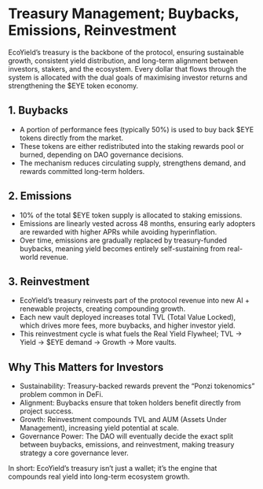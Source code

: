 # Treasury Management; Buybacks, Emissions, Reinvestment

EcoYield’s treasury is the backbone of the protocol, ensuring
sustainable growth, consistent yield distribution, and long-term
alignment between investors, stakers, and the ecosystem. Every dollar
that flows through the system is allocated with the dual goals of
maximising investor returns and strengthening the $EYE token economy.

## 1. Buybacks

- A portion of performance fees (typically 50%) is used to buy back
$EYE tokens directly from the market.
- These tokens are either redistributed into the staking rewards pool or
burned, depending on DAO governance decisions.
- The mechanism reduces circulating supply, strengthens demand, and
rewards committed long-term holders.

## 2. Emissions

- 10% of the total $EYE token supply is allocated to staking
emissions.
- Emissions are linearly vested across 48 months, ensuring early
adopters are rewarded with higher APRs while avoiding hyperinflation.
- Over time, emissions are gradually replaced by treasury-funded
buybacks, meaning yield becomes entirely self-sustaining from real-world
revenue.

## 3. Reinvestment

- EcoYield’s treasury reinvests part of the protocol revenue into new
AI + renewable projects, creating compounding growth.
- Each new vault deployed increases total TVL (Total Value Locked),
which drives more fees, more buybacks, and higher investor yield.
- This reinvestment cycle is what fuels the Real Yield Flywheel; TVL →
Yield → $EYE demand → Growth → More vaults.

## Why This Matters for Investors

- Sustainability: Treasury-backed rewards prevent the “Ponzi
tokenomics” problem common in DeFi.
- Alignment: Buybacks ensure that token holders benefit directly from
project success.
- Growth: Reinvestment compounds TVL and AUM (Assets Under Management),
increasing yield potential at scale.
- Governance Power: The DAO will eventually decide the exact split
between buybacks, emissions, and reinvestment, making treasury strategy
a core governance lever.

In short: EcoYield’s treasury isn’t just a wallet; it’s the engine that
compounds real yield into long-term ecosystem growth.
